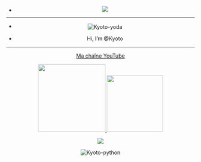 - <p align="center"><img src="https://cdn.discordapp.com/attachments/900122802202488895/900465450213842994/Anime-image-anime-36440438-500-274.giff">

-----------------







- <p align="center"><img align="center" alt="Kyoto-yoda" src="https://cdn.discordapp.com/emojis/885978050976706630.gif?size=32">  
- <p align="center"> Hi, I’m @Kyoto

-----------------

<p align="center"><a href="https://www.youtube.com/channel/UC3qf9qKE0sE9U-wB0g3iv-w" rel="nofollow"> Ma chaîne YouTube  

   
   
<p align="center">
<a href="https://github.com/billythegoat356">
  <img height="180em" <img height="180em" src="https://github-readme-stats-eight-theta.vercel.app/api?username=KyotoWeb" data-canonical-src="https://github-readme-stats-eight-theta.vercel.app/api?username=KyotoWeb&amp;show_icons=true&amp;theme=react&amp;include_all_commits=true&amp;locale=fr" style="max-width: 100%;">
  <img height="150em"  <img height="180em" src="https://github-readme-stats-eight-theta.vercel.app/api/top-langs/?username=KyotoWeb"data-canonical-src="https://github-readme-stats-eight-theta.vercel.app/api/top-langs/?username=KyotoWeb&amp;layout=compact&amp;langs_count=8&amp;theme=react&amp;locale=fr" style="max-width: 100%;">
</a>
</p>
<p align="center"><img src="https://profile-counter.glitch.me/Kyoto1337/count.svg">
<p align="center"><img align="center" alt="Kyoto-python" src="https://img.shields.io/badge/Python-3776AB?style=for-the-badge&logo=python&logoColor=white">

<!---
Kyoto1337/Kyoto1337 is a ✨ special ✨ repository because its `README.md` (this file) appears on your GitHub profile.
You can click the Preview link to take a look at your changes.
--->
